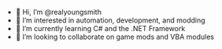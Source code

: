 - 👋 Hi, I’m @realyoungsmith
- 👀 I’m interested in automation, development, and modding
- 🌱 I’m currently learning C# and the .NET Framework
- 💞️ I’m looking to collaborate on game mods and VBA modules


<!---
realyoungsmith/realyoungsmith is a ✨ special ✨ repository because its `README.md` (this file) appears on your GitHub profile.
You can click the Preview link to take a look at your changes.
--->
